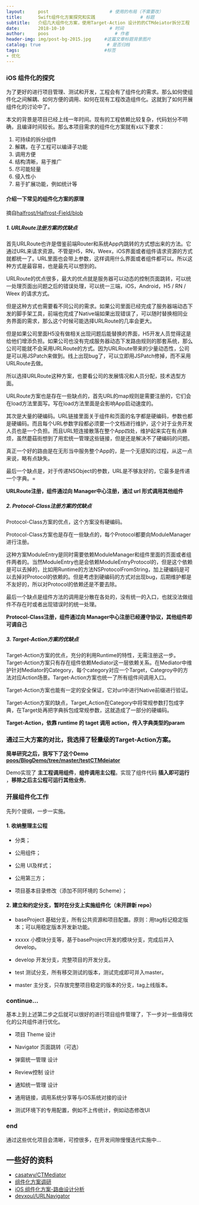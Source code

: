 ```yaml
---
layout:     post                       # 使用的布局（不需要改）
title:      Swift组件化方案探究和实践                 # 标题
subtitle:   介绍几大组件化方案，使用Target-Action 设计的的CTMdeiator拆分工程              #副标题
date:       2018-10-10                 # 时间
author:     poos                         # 作者
header-img: img/post-bg-2015.jpg     #这篇文章标题背景图片
catalog: true                         # 是否归档
tags:                                #标签
- 优化
---
```



### iOS 组件化的探究


为了更好的进行项目管理、测试和开发，工程会有了组件化的需求。那么如何使组件化之间解耦、如何方便的调用、如何在现有工程改造组件化。这就到了如何开展组件化的讨论中了。

本文的背景是项目已经上线一年时间。现有的工程依赖比较复杂，代码划分不明确，且编译时间较长。那么本项目需求的组件化方案就有x以下要求：

1. 可持续的拆分组件
2. 解耦，在子工程可以编译子功能
3. 调用方便
4. 结构清晰，易于推广
5. 尽可能轻量
6. 侵入性小
7. 易于扩展功能，例如统计等




#### 介绍一下常见的组件化方案的原理

摘自[halfrost/Halfrost-Field/blob](https://github.com/halfrost/Halfrost-Field/blob/master/contents/iOS/iOSRouter/iOS_Router.md)

##### 1. URLRoute注册方案的优缺点

首先URLRoute也许是借鉴前端Router和系统App内跳转的方式想出来的方法。它通过URL来请求资源。不管是H5，RN，Weex，iOS界面或者组件请求资源的方式就都统一了。URL里面也会带上参数，这样调用什么界面或者组件都可以。所以这种方式是最容易，也是最先可以想到的。

URLRoute的优点很多，最大的优点就是服务器可以动态的控制页面跳转，可以统一处理页面出问题之后的错误处理，可以统一三端，iOS，Android，H5 / RN / Weex 的请求方式。

但是这种方式也需要看不同公司的需求。如果公司里面已经完成了服务器端动态下发的脚手架工具，前端也完成了Native端如果出现错误了，可以随时替换相同业务界面的需求，那么这个时候可能选择URLRoute的几率会更大。

但是如果公司里面H5没有做相关出现问题后能替换的界面，H5开发人员觉得这是给他们增添负担。如果公司也没有完成服务器动态下发路由规则的那套系统，那么公司可能就不会采用URLRoute的方式。因为URLRoute带来的少量动态性，公司是可以用JSPatch来做到。线上出现bug了，可以立即用JSPatch修掉，而不采用URLRoute去做。

所以选择URLRoute这种方案，也要看公司的发展情况和人员分配，技术选型方面。

URLRoute方案也是存在一些缺点的，首先URL的map规则是需要注册的，它们会在load方法里面写。写在load方法里面是会影响App启动速度的。

其次是大量的硬编码。URL链接里面关于组件和页面的名字都是硬编码，参数也都是硬编码。而且每个URL参数字段都必须要一个文档进行维护，这个对于业务开发人员也是一个负担。而且URL短连接散落在整个App四处，维护起来实在有点麻烦，虽然蘑菇街想到了用宏统一管理这些链接，但是还是解决不了硬编码的问题。

真正一个好的路由是在无形当中服务整个App的，是一个无感知的过程，从这一点来说，略有点缺失。

最后一个缺点是，对于传递NSObject的参数，URL是不够友好的，它最多是传递一个字典。=

**URLRoute注册，组件通过向 Manager中心注册，通过 url 形式调用其他组件**

##### 2. Protocol-Class注册方案的优缺点

Protocol-Class方案的优点，这个方案没有硬编码。

Protocol-Class方案也是存在一些缺点的，每个Protocol都要向ModuleManager进行注册。

这种方案ModuleEntry是同时需要依赖ModuleManager和组件里面的页面或者组件两者的。当然ModuleEntry也是会依赖ModuleEntryProtocol的，但是这个依赖是可以去掉的，比如用Runtime的方法NSProtocolFromString，加上硬编码是可以去掉对Protocol的依赖的。但是考虑到硬编码的方式对出现bug，后期维护都是不友好的，所以对Protocol的依赖还是不要去除。

最后一个缺点是组件方法的调用是分散在各处的，没有统一的入口，也就没法做组件不存在时或者出现错误时的统一处理。

**Protocol-Class注册，组件通过向 Manager中心注册已经遵守协议，其他组件即可调自己**

##### 3. Target-Action方案的优缺点

Target-Action方案的优点，充分的利用Runtime的特性，无需注册这一步。Target-Action方案只有存在组件依赖Mediator这一层依赖关系。在Mediator中维护针对Mediator的Category，每个category对应一个Target，Categroy中的方法对应Action场景。Target-Action方案也统一了所有组件间调用入口。

Target-Action方案也能有一定的安全保证，它对url中进行Native前缀进行验证。

Target-Action方案的缺点，Target_Action在Category中将常规参数打包成字典，在Target处再把字典拆包成常规参数，这就造成了一部分的硬编码。

**Target-Action，依靠 runtime 的 taget 调用 action，传入字典类型的param**

### 通过三大方案的对比，我选择了轻量级的Target-Action方案。

**简单研究之后，我写下了这个Demo [poos/BlogDemo/tree/master/testCTMdeiator](https://github.com/poos/BlogDemo)**

Demo实现了 **主工程调用组件**，**组件调用主公程**。实现了组件代码 **插入即可运行** ，**移除之后主公程可运行其他业务**。

### 开展组件化工作

先列个提纲，一步一实施。

#### 1. 收纳整理主公程

- 分类；

- 公用组件；

- 公用 UI及样式；

- 公用第三方；

- 项目基本目录修改（添加不同环境的 Scheme）；

#### 2. 建立和约定分支，暂时在分支上实施组件化（未开辟新 repo）

- baseProject 基础分支，所有公共资源和项目配置。原则：用tag标记稳定版本；可以用稳定版本开发新功能。

- xxxxx 小模块分支等，基于baseProject开发的模块分支，完成后并入develop。

- develop 开发分支，完整项目的开发分支。

- test 测试分支，所有移交测试的版本，测试完成即可并入master。

- master 主分支，只存放完整项目稳定的版本的分支，tag上线版本。


### continue...

基本上到上述第二步之后就可以很好的进行项目组件管理了，下一步对一些值得优化的公共组件进行优化。


- 项目 Theme 设计

- Navigator 页面跳转（可选）

- 弹窗统一管理 设计

- Review控制 设计

- 通知统一管理 设计

- 通用链接，调用系统分享等与iOS系统对接的设计

- 测试环境下的专用配置，例如不上传统计，例如动态修改UI


### end

通过这些优化项目会清晰，可控很多，在开发间隙慢慢迭代实施中...


## 一些好的资料

- [casatwy/CTMediator](https://github.com/casatwy/CTMediator)
- [组件化方案调研](https://juejin.im/post/5a7dcc025188254e5c6c6120)
- [iOS 组件化方案-路由设计分析](https://halfrost.com/ios_router/)
- [devxoul/URLNavigator](https://github.com/devxoul/URLNavigator)
